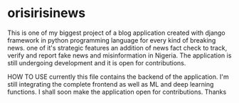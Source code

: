 # orisirisinews
This is one of my biggest project of a blog application created with django framework in python programming language for every kind of breaking news. one of it's strategic features an addition of news fact check to track, verify and report fake news and misinformation in Nigeria. The application is still undergoing development and it is open for contributions.


HOW TO USE
currently this file contains the backend of the application. I'm still integrating the complete frontend as well as ML and deep learning functions. I shall soon make the application open for contributions. Thanks
